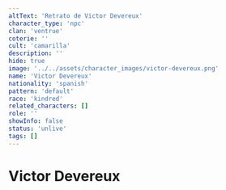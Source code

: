```yaml
---
altText: 'Retrato de Victor Devereux'
character_type: 'npc'
clan: 'ventrue'
coterie: ''
cult: 'camarilla'
description: ''
hide: true
image: '../../assets/character_images/victor-devereux.png'
name: 'Victor Devereux'
nationality: 'spanish'
pattern: 'default'
race: 'kindred'
related_characters: []
role: ''
showInfo: false
status: 'unlive'
tags: []
---
```


# Victor Devereux
